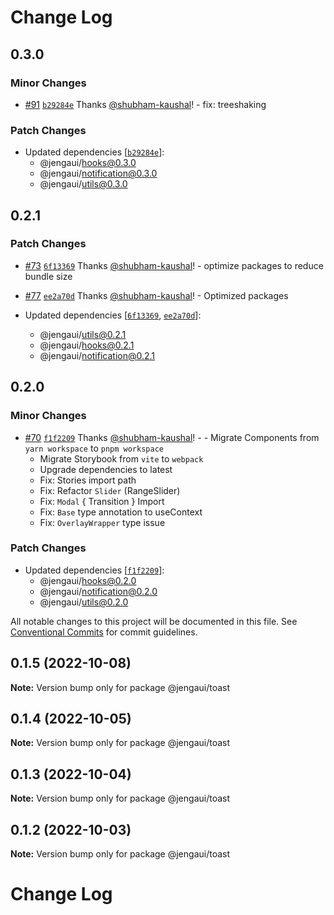 # Change Log

## 0.3.0

### Minor Changes

- [#91](https://github.com/OutpostHQ/jengaui/pull/91) [`b29284e`](https://github.com/OutpostHQ/jengaui/commit/b29284e048e7b6248e38f74dc12b58a9834312c7) Thanks [@shubham-kaushal](https://github.com/shubham-kaushal)! - fix: treeshaking

### Patch Changes

- Updated dependencies [[`b29284e`](https://github.com/OutpostHQ/jengaui/commit/b29284e048e7b6248e38f74dc12b58a9834312c7)]:
  - @jengaui/hooks@0.3.0
  - @jengaui/notification@0.3.0
  - @jengaui/utils@0.3.0

## 0.2.1

### Patch Changes

- [#73](https://github.com/OutpostHQ/jengaui/pull/73) [`6f13369`](https://github.com/OutpostHQ/jengaui/commit/6f13369d55a63fab51dee071cd5c372461e0e16f) Thanks [@shubham-kaushal](https://github.com/shubham-kaushal)! - optimize packages to reduce bundle size

- [#77](https://github.com/OutpostHQ/jengaui/pull/77) [`ee2a70d`](https://github.com/OutpostHQ/jengaui/commit/ee2a70d001328effde868c9ac52bbb2476ec3c08) Thanks [@shubham-kaushal](https://github.com/shubham-kaushal)! - Optimized packages

- Updated dependencies [[`6f13369`](https://github.com/OutpostHQ/jengaui/commit/6f13369d55a63fab51dee071cd5c372461e0e16f), [`ee2a70d`](https://github.com/OutpostHQ/jengaui/commit/ee2a70d001328effde868c9ac52bbb2476ec3c08)]:
  - @jengaui/utils@0.2.1
  - @jengaui/hooks@0.2.1
  - @jengaui/notification@0.2.1

## 0.2.0

### Minor Changes

- [#70](https://github.com/OutpostHQ/jengaui/pull/70) [`f1f2209`](https://github.com/OutpostHQ/jengaui/commit/f1f220929d81ac7f17a7c8e6043dc74ac0d52d63) Thanks [@shubham-kaushal](https://github.com/shubham-kaushal)! - - Migrate Components from `yarn workspace` to `pnpm workspace`
  - Migrate Storybook from `vite` to `webpack`
  - Upgrade dependencies to latest
  - Fix: Stories import path
  - Fix: Refactor `Slider` (RangeSlider)
  - Fix: `Modal` { Transition } Import
  - Fix: `Base` type annotation to useContext
  - Fix: `OverlayWrapper` type issue

### Patch Changes

- Updated dependencies [[`f1f2209`](https://github.com/OutpostHQ/jengaui/commit/f1f220929d81ac7f17a7c8e6043dc74ac0d52d63)]:
  - @jengaui/hooks@0.2.0
  - @jengaui/notification@0.2.0
  - @jengaui/utils@0.2.0

All notable changes to this project will be documented in this file.
See [Conventional Commits](https://conventionalcommits.org) for commit guidelines.

## 0.1.5 (2022-10-08)

**Note:** Version bump only for package @jengaui/toast

## 0.1.4 (2022-10-05)

**Note:** Version bump only for package @jengaui/toast

## 0.1.3 (2022-10-04)

**Note:** Version bump only for package @jengaui/toast

## 0.1.2 (2022-10-03)

**Note:** Version bump only for package @jengaui/toast

# Change Log
